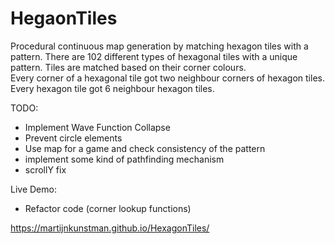 # HegaonTiles 


Procedural continuous map generation by matching hexagon tiles with a pattern. 
There are 102 different types of hexagonal tiles with a unique pattern. 
Tiles are matched based on their corner colours.  
Every corner of a hexagonal tile got two neighbour corners of hexagon tiles.
Every hexagon tile got 6 neighbour hexagon tiles. 

TODO:  

- Implement Wave Function Collapse 
- Prevent circle elements 
- Use map for a game and check consistency of the pattern 
- implement some kind of pathfinding mechanism  
- scrollY fix 

Live Demo: 
- Refactor code (corner lookup functions) 

https://martijnkunstman.github.io/HexagonTiles/